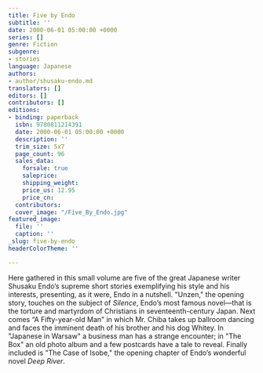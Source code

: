 ```yaml
---
title: Five by Endo
subtitle: ''
date: 2000-06-01 05:00:00 +0000
series: []
genre: Fiction
subgenre:
- stories
language: Japanese
authors:
- author/shusaku-endo.md
translators: []
editors: []
contributors: []
editions:
- binding: paperback
  isbn: 9780811214391
  date: 2000-06-01 05:00:00 +0000
  description: ''
  trim_size: 5x7
  page_count: 96
  sales_data:
    forsale: true
    saleprice: 
    shipping_weight: 
    price_us: 12.95
    price_cn: 
  contributors: 
  cover_image: "/Five_By_Endo.jpg"
featured_image:
  file: ''
  caption: ''
_slug: five-by-endo
headerColorTheme: ''

---
```

Here gathered in this small volume are five of the great Japanese writer Shusaku Endo’s supreme short stories exemplifying his style and his interests, presenting, as it were, Endo in a nutshell. "Unzen," the opening story, touches on the subject of _Silence_, Endo’s most famous novel—that is the torture and martyrdom of Christians in seventeenth-century Japan. Next comes “A Fifty-year-old Man" in which Mr. Chiba takes up ballroom dancing and faces the imminent death of his brother and his dog Whitey. In "Japanese in Warsaw" a business man has a strange encounter; in "The Box" an old photo album and a few postcards have a tale to reveal. Finally included is "The Case of Isobe," the opening chapter of Endo’s wonderful novel _Deep River_.